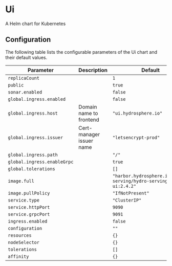 
Ui
===========

A Helm chart for Kubernetes


## Configuration

The following table lists the configurable parameters of the Ui chart and their default values.

| Parameter                | Description             | Default        |
| ------------------------ | ----------------------- | -------------- |
| `replicaCount` |  | `1` |
| `public` |  | `true` |
| `sonar.enabled` |  | `false` |
| `global.ingress.enabled` |  | `false` |
| `global.ingress.host` | Domain name to frontend | `"ui.hydrosphere.io"` |
| `global.ingress.issuer` | Cert-manager issuer name | `"letsencrypt-prod"` |
| `global.ingress.path` |  | `"/"` |
| `global.ingress.enableGrpc` |  | `true` |
| `global.tolerations` |  | `[]` |
| `image.full` |  | `"harbor.hydrosphere.io/hydro-serving/hydro-serving-ui:2.4.2"` |
| `image.pullPolicy` |  | `"IfNotPresent"` |
| `service.type` |  | `"ClusterIP"` |
| `service.httpPort` |  | `9090` |
| `service.grpcPort` |  | `9091` |
| `ingress.enabled` |  | `false` |
| `configuration` |  | `""` |
| `resources` |  | `{}` |
| `nodeSelector` |  | `{}` |
| `tolerations` |  | `[]` |
| `affinity` |  | `{}` |






